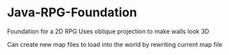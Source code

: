 # Java-RPG-Foundation

Foundation for a 2D RPG
Uses oblique projection to make walls look 3D

Can create new map files to load into the world by rewriting current map file
